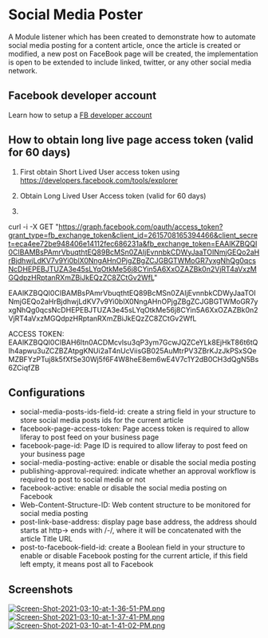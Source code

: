 # Social Media Poster

A Module listener which has been created to demonstrate how to automate social media posting for a content article, once the article is created or modified, a new post on FaceBook page will be created, the implementation is open to be extended to include linked, twitter, or any other social media network.

## Facebook developer account
Learn how to setup a [FB developer account](docs/facebook.md)

## How to obtain long live page access token (valid for 60 days)
1. First obtain Short Lived User access token using https://developers.facebook.com/tools/explorer

1. Obtain Long Lived User Access token (valid for 60 days)
1. 

curl -i -X GET "https://graph.facebook.com/oauth/access_token?grant_type=fb_exchange_token&client_id=2615708165394466&client_secret=eca4ee72be948406e14112fec686231a&fb_exchange_token=EAAlKZBQQI0CIBAMBsPAmrVbuqthtEQ89BcMSn0ZAIjEvnnbkCDWyJaaTOINmjGEQo2aHrBjdhwjLdKV7v9Yi0blX0NngAHnOPjgZBgZCJGBGTWMoGR7yxgNhQg0qcsNcDHEPEBJTUZA3e45sLYqOtkMe56j8CYin5A6XxOZAZBk0n2VjRT4aVxzMGQdpzHRptanRXmZBiJkEQzZC8ZCtGv2WfL"

EAAlKZBQQI0CIBAMBsPAmrVbuqthtEQ89BcMSn0ZAIjEvnnbkCDWyJaaTOINmjGEQo2aHrBjdhwjLdKV7v9Yi0blX0NngAHnOPjgZBgZCJGBGTWMoGR7yxgNhQg0qcsNcDHEPEBJTUZA3e45sLYqOtkMe56j8CYin5A6XxOZAZBk0n2VjRT4aVxzMGQdpzHRptanRXmZBiJkEQzZC8ZCtGv2WfL


ACCESS TOKEN: EAAlKZBQQI0CIBAH6ltn0ACDMcvlsu3qP3ym7GcwJQZCeYLk8EjHkT86t6tQIh4apwu3uZCZBZAtpgKNUi2aT4nUcViisGB025AuMtrPV3ZBrKJzJkPSxSQeMZBFYzPTuj8k5fXfSe30Wj5f6F4W8heE8em6wE4V7c1Y2dB0CH3dQgN5Bs6ZCiqfZB



## Configurations

-	social-media-posts-ids-field-id: create a string field in your structure to store social media posts ids for the current article
-	facebook-page-access-token: Page access token is required to allow liferay to post feed on your business page
-	facebook-page-id: Page ID is required to allow liferay to post feed on your business page
-	social-media-posting-active: enable or disable the social media posting
-	publishing-approval-required: indicate whether an approval workflow is required to post to social media or not
-	facebook-active: enable or disable the social media posting on Facebook
-	Web-Content-Structure-ID: Web content structure to be monitored for social media posting
-	post-link-base-address: display page base address, the address should starts at http-> ends with /-/, where it will be concatenated with the article Title URL
-	post-to-facebook-field-id: create a Boolean field in your structure to enable or disable Facebook posting for the current article, if this field left empty, it means post all to Facebook

## Screenshots
[![Screen-Shot-2021-03-10-at-1-36-51-PM.png](https://i.postimg.cc/s1dgPqrM/Screen-Shot-2021-03-10-at-1-36-51-PM.png)](https://postimg.cc/RJdm4Pqm)
[![Screen-Shot-2021-03-10-at-1-37-41-PM.png](https://i.postimg.cc/Hk8f1nb1/Screen-Shot-2021-03-10-at-1-37-41-PM.png)](https://postimg.cc/VJ17jY7K)
[![Screen-Shot-2021-03-10-at-1-41-02-PM.png](https://i.postimg.cc/FRTPLX0x/Screen-Shot-2021-03-10-at-1-41-02-PM.png)](https://postimg.cc/0MJGT3W6)
